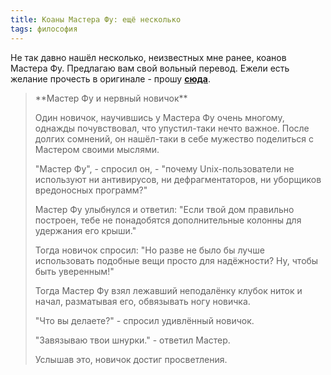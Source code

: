 ```yaml
---
title: Коаны Мастера Фу: ещё несколько
tags: философия
---
```


Не так давно нашёл несколько, неизвестных мне ранее, коанов Мастера Фу. Предлагаю вам свой вольный перевод. Ежели есть желание прочесть в оригинале - прошу **<a href="http://catb.org/~esr/writings/unix-koans/">сюда</a>**.

<blockquote>
**Мастер Фу и нервный новичок**

Один новичок, научившись у Мастера Фу очень многому, однажды почувствовал, что упустил-таки нечто важное. После долгих сомнений, он нашёл-таки в себе мужество поделиться с Мастером своими мыслями.

"Мастер Фу", - спросил он, - "почему Unix-пользователи не используют ни антивирусов, ни дефрагментаторов, ни уборщиков вредоносных программ?"

Мастер Фу улыбнулся и ответил: "Если твой дом правильно построен, тебе не понадобятся дополнительные колонны для удержания его крыши."

Тогда новичок спросил: "Но разве не было бы лучше использовать подобные вещи просто для надёжности? Ну, чтобы быть уверенным!"

Тогда Мастер Фу взял лежавший неподалёнку клубок ниток и начал, разматывая его, обвязывать ногу новичка.

"Что вы делаете?" - спросил удивлённый новичок.

"Завязываю твои шнурки." - ответил Мастер.

Услышав это, новичок достиг просветления.
</blockquote>
